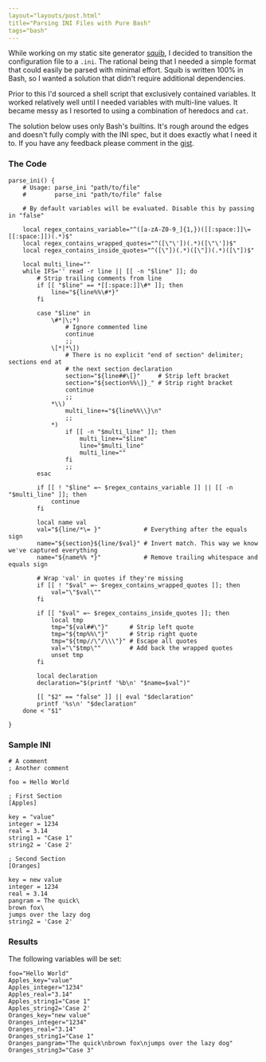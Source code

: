 ```yaml
---
layout="layouts/post.html"
title="Parsing INI Files with Pure Bash"
tags="bash"
---
```

While working on my static site generator [squib](https://github.com/egladman/squib), I decided to transition the configuration file to a `.ini`. The rational being that I needed a simple format that could easily be parsed with minimal effort. Squib is written 100% in Bash, so I wanted a solution that didn't require additional dependencies.

Prior to this I'd sourced a shell script that exclusively contained variables. It worked relatively well until I needed variables with multi-line values. It became messy as I resorted to using a combination of heredocs and `cat`.

The solution below uses only Bash's builtins. It's rough around the edges and doesn't fully comply with the INI spec, but it does exactly what I need it to. If you have any feedback please comment in the [gist](https://gist.github.com/egladman/e2f3b0ee391cba1c7deb12452799327e).

### The Code

    parse_ini() {
        # Usage: parse_ini "path/to/file"
        #        parse_ini "path/to/file" false

        # By default variables will be evaluated. Disable this by passing in "false"

        local regex_contains_variable="^([a-zA-Z0-9_]{1,})([[:space:]]\=[[:space:]])(.*)$"
        local regex_contains_wrapped_quotes="^([\"\'])(.*)([\"\'])$"
        local regex_contains_inside_quotes="^([\"])(.*)([\"])(.*)([\"])$"

        local multi_line=""
        while IFS='' read -r line || [[ -n "$line" ]]; do
            # Strip trailing comments from line
            if [[ "$line" == *[[:space:]]\#* ]]; then
                line="${line%%\#*}"
            fi

            case "$line" in
                \#*|\;*)
                    # Ignore commented line
                    continue
                    ;;
                \[*|*\])
                    # There is no explicit "end of section" delimiter; sections end at
                    # the next section declaration
                    section="${line##\[}"     # Strip left bracket
                    section="${section%%\]}_" # Strip right bracket
                    continue
                    ;;
                *\\)
                    multi_line+="${line%%\\}\n"
                    ;;
                *)
                    if [[ -n "$multi_line" ]]; then
                        multi_line+="$line"
                        line="$multi_line"
                        multi_line=""
                    fi
                    ;;
            esac

            if [[ ! "$line" =~ $regex_contains_variable ]] || [[ -n "$multi_line" ]]; then
                continue
            fi

            local name val
            val="${line/*\= }"            # Everything after the equals sign
            name="${section}${line/$val}" # Invert match. This way we know we've captured everything
            name="${name%% *}"            # Remove trailing whitespace and equals sign

            # Wrap 'val' in quotes if they're missing
            if [[ ! "$val" =~ $regex_contains_wrapped_quotes ]]; then
                val="\"$val\""
            fi

            if [[ "$val" =~ $regex_contains_inside_quotes ]]; then
                local tmp
                tmp="${val##\"}"      # Strip left quote
                tmp="${tmp%%\"}"      # Strip right quote
                tmp="${tmp//\"/\\\"}" # Escape all quotes
                val="\"$tmp\""        # Add back the wrapped quotes
                unset tmp
            fi

            local declaration
            declaration="$(printf '%b\n' "$name=$val")"

            [[ "$2" == "false" ]] || eval "$declaration"
            printf '%s\n' "$declaration"
        done < "$1"

    }


### Sample INI

    # A comment 
    ; Another comment

    foo = Hello World

    ; First Section
    [Apples]

    key = "value"
    integer = 1234
    real = 3.14
    string1 = "Case 1"
    string2 = 'Case 2'

    ; Second Section
    [Oranges]

    key = new value
    integer = 1234
    real = 3.14
    pangram = The quick\
    brown fox\
    jumps over the lazy dog
    string2 = 'Case 2'

### Results

The following variables will be set:

    foo="Hello World"
    Apples_key="value"
    Apples_integer="1234"
    Apples_real="3.14"
    Apples_string1="Case 1"
    Apples_string2='Case 2'
    Oranges_key="new value"
    Oranges_integer="1234"
    Oranges_real="3.14"
    Oranges_string1="Case 1"
    Oranges_pangram="The quick\nbrown fox\njumps over the lazy dog"
    Oranges_string3="Case 3"



